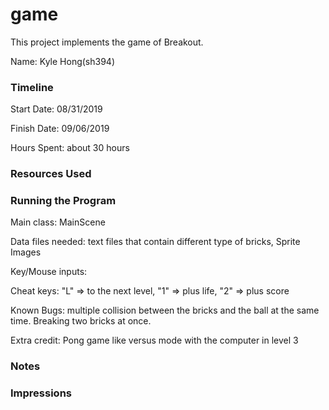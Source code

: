 game
====

This project implements the game of Breakout.

Name: Kyle Hong(sh394)

### Timeline

Start Date: 08/31/2019

Finish Date: 09/06/2019

Hours Spent: about 30 hours

### Resources Used


### Running the Program

Main class: MainScene

Data files needed: text files that contain different type of bricks, Sprite Images

Key/Mouse inputs: 

Cheat keys: "L" => to the next level, "1" => plus life, "2" => plus score 

Known Bugs: multiple collision between the bricks and the ball at the same time. Breaking two bricks at once. 

Extra credit: Pong game like versus mode with the computer in level 3


### Notes


### Impressions

